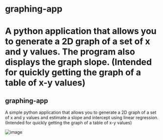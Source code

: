 # graphing-app
A python application that allows you to generate a 2D graph of a set of x and y values. The program also displays the graph slope. (Intended for quickly getting the graph of a table of x-y values)
=======
## graphing-app
A simple python application that allows you to generate a 2D graph of a set of x and y values and estimate a slope and intercept using linear regression. (Intended for quickly getting the graph of a table of x-y values)

![image](https://user-images.githubusercontent.com/57040280/171667132-93472cbf-a35b-4ac2-91ef-99697b8f1edc.png)
